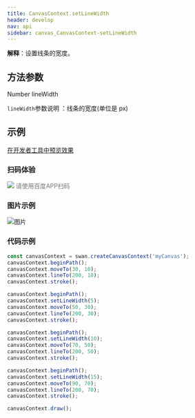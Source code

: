 ```yaml
---
title: CanvasContext.setLineWidth
header: develop
nav: api
sidebar: canvas_CanvasContext-setLineWidth
---
```


 

**解释**：设置线条的宽度。

 
## 方法参数 

Number lineWidth

 `lineWidth`参数说明 ：线条的宽度(单位是 px)
## 示例

<a href="swanide://fragment/4e19cb2db62b79cb68943f3971dd54101573720541344" title="在开发者工具中预览效果" target="_self">在开发者工具中预览效果</a>

### 扫码体验

<div class='scan-code-container'>
    <img src="https://b.bdstatic.com/miniapp/assets/images/doc_demo/pages_createCanvasContext.png" class="demo-qrcode-image" />
    <font color=#777 12px>请使用百度APP扫码</font>
</div>

###  图片示例  
![图片](../../../../img/api/canvas/setLineWidth.png)

### 代码示例 



```js
const canvasContext = swan.createCanvasContext('myCanvas');
canvasContext.beginPath();
canvasContext.moveTo(30, 10);
canvasContext.lineTo(200, 10);
canvasContext.stroke();

canvasContext.beginPath();
canvasContext.setLineWidth(5);
canvasContext.moveTo(50, 30);
canvasContext.lineTo(200, 30);
canvasContext.stroke();

canvasContext.beginPath();
canvasContext.setLineWidth(10);
canvasContext.moveTo(70, 50);
canvasContext.lineTo(200, 50);
canvasContext.stroke();

canvasContext.beginPath();
canvasContext.setLineWidth(15);
canvasContext.moveTo(90, 70);
canvasContext.lineTo(200, 70);
canvasContext.stroke();

canvasContext.draw();
```


